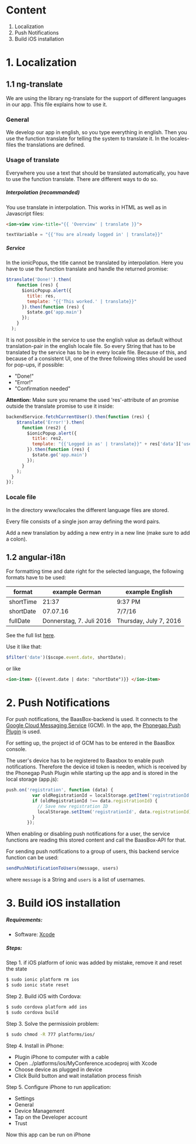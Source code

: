# Content
1. Localization
2. Push Notifications
3. Build iOS installation

# 1. Localization

## 1.1 ng-translate

We are using the library ng-translate for the support of different languages in our app. This file explains how to use it.

### General
We develop our app in english, so you type everything in english. Then you use the function translate for telling the system to translate it.
In the locales-files the translations are defined.

### Usage of translate

Everywhere you use a text that should be translated automatically, you have to use the function translate. There are different ways to do so.

##### Interpolation (recommanded)
You use translate in interpolation. This works in HTML as well as in Javascript files:
```html
<ion-view view-title="{{ 'Overview' | translate }}">
```
```javascript
textVariable = "{{'You are already logged in' | translate}}"
```
##### Service
In the ionicPopus, the title cannot be translated by interpolation. Here you have to use the function translate and handle the returned promise:
```javascript
$translate('Done!').then(
    function (res) {
      $ionicPopup.alert({
        title: res,
        template: "{{'This worked.' | translate}}"
      }).then(function (res) {
        $state.go('app.main')
      });
    }
  );
```
It is not possible in the service to use the english value as default without translation-pair in the english locale file. So every String that has to be
translated by the service has to be in every locale file. Because of this, and because of a consistent UI, one of the three following titles should be used
for pop-ups, if possible:
* "Done!"
* "Error!"
* "Confirmation needed"


**Attention:** Make sure you rename the used 'res'-attribute of an promise outside the translate promise to use it inside:
```javascript
backendService.fetchCurrentUser().then(function (res) {
    $translate('Error!').then(
      function (res2) {
        $ionicPopup.alert({
          title: res2,
          template: "{{'Logged in as' | translate}}" + res['data']['user'].name
        }).then(function (res) {
          $state.go('app.main')
        });
      }
    );
  }
});
```

### Locale file
In the directory www/locales the different language files are stored.

Every file consists of a single json array defining the word pairs.

Add a new translation by adding a new entry in a new line (make sure to add a colon).

## 1.2 angular-i18n

For formatting time and date right for the selected language, the following formats have to be used:

| format        | example German           | example English        |
| ------------- |--------------------------| -----------------------|
| shortTime     | 21:37                    | 9:37 PM                |
| shortDate     | 07.07.16                 | 7/7/16                 |
| fullDate      | Donnerstag, 7. Juli 2016 | Thursday, July 7, 2016 |
See the full list [here](https://docs.angularjs.org/api/ng/filter/date).

Use it like that:
```javascript
$filter('date')($scope.event.date, shortDate);
```
or like
```html
<ion-item> {{(event.date | date: "shortDate")}} </ion-item>
```
# 2. Push Notifications

For push notifications, the BaasBox-backend is used. It connects to the [Google Cloud Messaging Service](https://developers.google.com/cloud-messaging/) (GCM). In the app, the [Phonegap Push Plugin](https://github.com/phonegap/phonegap-plugin-push) is used.

For setting up, the project id of GCM has to be entered in the BaasBox console.

The user's device has to be registered to Baasbox to enable push notifications. Therefore the device id token is needen, which is received by the Phonegap Push Plugin while starting up the app and is stored in the local storage (app.js):
```javascript
push.on('registration', function (data) {
          var oldRegistrationId = localStorage.getItem('registrationId');
          if (oldRegistrationId !== data.registrationId) {
            // Save new registration ID
            localStorage.setItem('registrationId', data.registrationId);
          }
        });
```
When enabling or disabling push notifications for a user, the service functions are reading this stored content and call the BaasBox-API for that.

For sending push notifications to a group of users, this backend service function can be used:
```javascript
sendPushNotificationToUsers(message, users)
```
where `message` is a String and `users` is a list of usernames.

# 3. Build iOS installation

##### Requirements:

* Software: [Xcode](https://developer.apple.com/xcode/)

##### Steps:

Step 1. if iOS platform of ionic was added by mistake, remove it and reset the state
```bash
$ sudo ionic platform rm ios
$ sudo ionic state reset
```

Step 2. Build iOS with Cordova:
```bash
$ sudo cordova platform add ios
$ sudo cordova build
```

Step 3. Solve the permissioin problem:
```bash
$ sudo chmod -R 777 platforms/ios/
```

Step 4. Install in iPhone:
* Plugin iPhone to computer with a cable
* Open ../platforms/ios/MyConference.xcodeproj with Xcode
* Choose device as plugged in device
* Click Build button and wait installation process finish

Step 5. Configure iPhone to run application:
* Settings
* General
* Device Management
* Tap on the Developer account
* Trust

Now this app can be run on iPhone